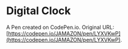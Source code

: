 # Digital Clock

A Pen created on CodePen.io. Original URL: [https://codepen.io/JAMAZON/pen/LYXVKwP](https://codepen.io/JAMAZON/pen/LYXVKwP).

